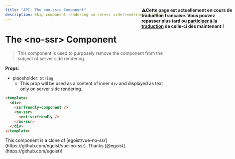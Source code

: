 ```yaml
---
title: "API: The <no-ssr> Component"
description: Skip component rendering on server side(rendering), and display placeholder text.
---
```


# The &lt;no-ssr&gt; Component

> This component is used to purposely remove the component from the subject of server side rendering.

**Props**:
- placeholder: `String`
  - This prop will be used as a content of inner `div` and displayed as text only on server side rendering.

```html
<template>
  <div>
    <ssrfrendly-component />
    <no-ssr>
      <not-ssrfrendly />
    </no-ssr>
  </div>
</template>
```

<p style="width: 294px;position: fixed; top : 64px; right: 4px;" class="Alert Alert--orange"><strong>⚠Cette page est actuellement en cours de traduction française. Vous pouvez repasser plus tard ou <a href="https://github.com/vuejs-fr/nuxt" target="_blank">participer à la traduction</a> de celle-ci dès maintenant !</strong></p><p>This component is a clone of [egoist/vue-no-ssr](https://github.com/egoist/vue-no-ssr).
Thanks [@egoist](https://github.com/egoist)!</p>
